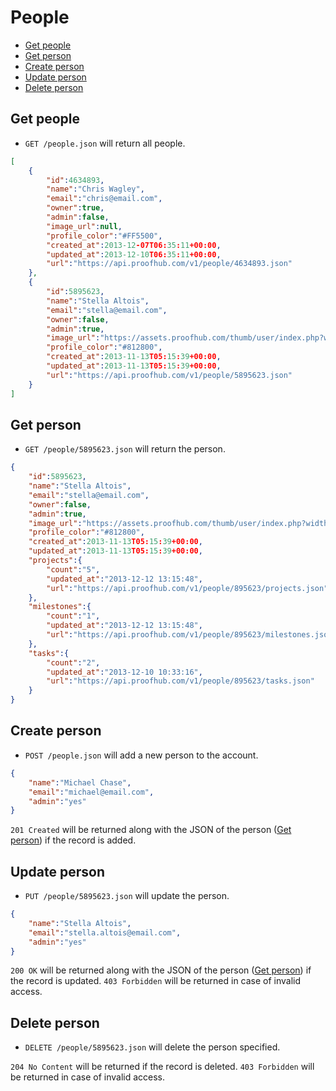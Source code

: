 People
====================

* [Get people](#get-people)
* [Get person](#get-person)
* [Create person](#create-person)
* [Update person](#update-person)
* [Delete person](#delete-person)

Get people
----------------

* `GET /people.json` will return all people.

```json
[
	{
		"id":4634893,
		"name":"Chris Wagley",
		"email":"chris@email.com",
		"owner":true,
		"admin":false,
		"image_url":null,
		"profile_color":"#FF5500",
		"created_at":2013-12-07T06:35:11+00:00,
		"updated_at":2013-12-10T06:35:11+00:00,
		"url":"https://api.proofhub.com/v1/people/4634893.json"
	},
	{
		"id":5895623,
		"name":"Stella Altois",
		"email":"stella@email.com",
		"owner":false,
		"admin":true,
		"image_url":"https://assets.proofhub.com/thumb/user/index.php?width=80&height=80&cropratio=1:1&image=123456/812b4ba287f5ee0bc9d43bbf5bbe87fb1370073119.jpg",
		"profile_color":"#812800",
		"created_at":2013-11-13T05:15:39+00:00,
		"updated_at":2013-11-13T05:15:39+00:00,
		"url":"https://api.proofhub.com/v1/people/5895623.json"
	}
]
```

Get person
----------------

* `GET /people/5895623.json` will return the person.

```json
{
	"id":5895623,
	"name":"Stella Altois",
	"email":"stella@email.com",
	"owner":false,
	"admin":true,
	"image_url":"https://assets.proofhub.com/thumb/user/index.php?width=80&height=80&cropratio=1:1&image=123456/812b4ba287f5ee0bc9d43bbf5bbe87fb1370073119.jpg",
	"profile_color":"#812800",
	"created_at":2013-11-13T05:15:39+00:00,
	"updated_at":2013-11-13T05:15:39+00:00,
	"projects":{
		"count":"5",
		"updated_at":"2013-12-12 13:15:48",
		"url":"https://api.proofhub.com/v1/people/895623/projects.json"
	},
	"milestones":{
		"count":"1",
		"updated_at":"2013-12-12 13:15:48",
		"url":"https://api.proofhub.com/v1/people/895623/milestones.json"
	},
	"tasks":{
		"count":"2",
		"updated_at":"2013-12-10 10:33:16",
		"url":"https://api.proofhub.com/v1/people/895623/tasks.json"
	}
}
```

Create person
----------------

* `POST /people.json` will add a new person to the account.

```json
{
	"name":"Michael Chase",
	"email":"michael@email.com",
	"admin":"yes"
}
```

`201 Created` will be returned along with the JSON of the person ([Get person](#get-person)) if the record is added. 


Update person
----------------

* `PUT /people/5895623.json` will update the person.

```json
{
	"name":"Stella Altois",
	"email":"stella.altois@email.com",
	"admin":"yes"
}
```

`200 OK` will be returned along with the JSON of the person ([Get person](#get-person)) if the record is updated. `403 Forbidden` will be returned in case of invalid access.

Delete person
----------------

* `DELETE /people/5895623.json` will delete the person specified.

`204 No Content` will be returned if the record is deleted. `403 Forbidden` will be returned in case of invalid access.
